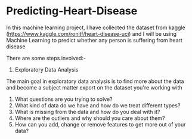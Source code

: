 # Predicting-Heart-Disease
In this machine learning project, I have collected the dataset from kaggle
(https://www.kaggle.com/ronitf/heart-disease-uci) and I will be using Machine Learning to predict whether
any person is suffering from heart disease

There are some steps involved:-
1. Exploratory Data Analysis
  
  The main goal in exploratory data analysis is to find more about the data and become a 
  subject matter export on the dataset you're working with
  
  1. What questions are you trying to solve?
  2. What kind of data do we have and how do we treat different types?
  3. What is missing from the data and how do you deal with it?
  4. Where are the outliers and why should you care about them?
  5. How can you add, change or remove features to get more out of your data?
